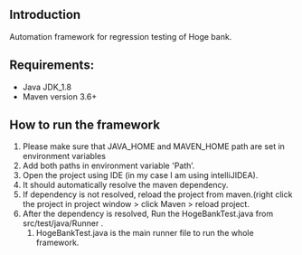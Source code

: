 **Introduction**
-------
Automation framework for regression testing of Hoge bank.

**Requirements:**
-------------
- Java JDK_1.8
- Maven version 3.6+


**How to run the framework**
-------------------
1. Please make sure that JAVA_HOME and MAVEN_HOME path are set in environment variables 
2. Add both paths in environment variable 'Path’.
3. Open the project using IDE (in my case I am using intelliJIDEA).
4. It should automatically resolve the maven dependency.
5. If dependency is not resolved, reload the project from maven.(right click the project in project window > click Maven > reload project.
6. After the dependency is resolved, Run the HogeBankTest.java  from src/test/java/Runner .
    1. HogeBankTest.java is the main runner file to run the whole framework.
